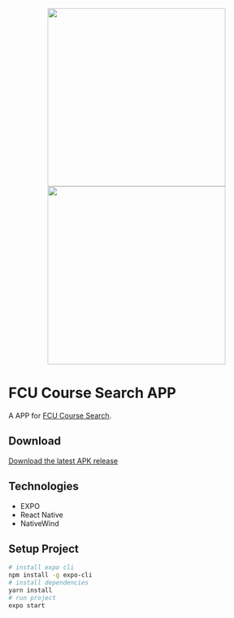 <p align="center">
  <img src="https://github.com/ridemountainpig/fcu-course-search-app/assets/92412722/1f7990a6-dbbc-48f8-91fa-54ff48424ed3" style="width:350px;"/>
  <img src="https://github.com/ridemountainpig/fcu-course-search-app/assets/92412722/14146cef-8179-40ea-b7d6-e90b7d2e84b9" style="width:350px;"/>
</p>

# FCU Course Search APP

A APP for [FCU Course Search](https://github.com/ridemountainpig/fcu-course-search).

## Download

[Download the latest APK release](https://github.com/ridemountainpig/fcu-course-search-app/releases/download/v1.0.1/fcu-course-search-app.zip)

## Technologies

-   EXPO
-   React Native
-   NativeWind

## Setup Project

```bash
# install expo cli
npm install -g expo-cli
# install dependencies
yarn install
# run project
expo start
```
